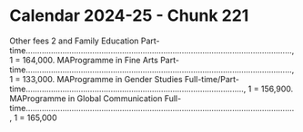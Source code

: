 # Calendar 2024-25 - Chunk 221

<!-- Chunk tokens: 511, Enriched tokens: 514 -->

Other fees 2
and Family Education Part-time...................................................................................................................., 1 = 164,000. MAProgramme in Fine Arts Part-time...................................................................................................................., 1 = 133,000. MAProgramme in Gender Studies Full-time/Part-time..............................................................................................., 1 = 156,900. MAProgramme in Global Communication Full-time....................................................................................................................., 1 = 165,000